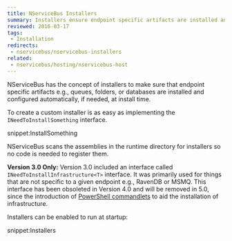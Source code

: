```yaml
---
title: NServiceBus Installers
summary: Installers ensure endpoint specific artifacts are installed and configured automatically.
reviewed: 2016-03-17
tags:
 - Installation
redirects:
 - nservicebus/nservicebus-installers
related:
 - nservicebus/hosting/nservicebus-host
---
```


NServiceBus has the concept of installers to make sure that endpoint specific artifacts e.g., queues, folders, or databases are installed and configured automatically, if needed, at install time.

To create a custom installer is as easy as implementing the `INeedToInstallSomething` interface.

snippet:InstallSomething

NServiceBus scans the assemblies in the runtime directory for installers so no code is needed to register them.

**Version 3.0 Only:** Version 3.0 included an interface called `INeedToInstallInfrastructure<T>` interface. It was primarily used for things that are not specific to a given endpoint e.g., RavenDB or MSMQ. This interface has been obsoleted in Version 4.0 and will be removed in 5.0, since the introduction of [PowerShell commandlets](management-using-powershell.md) to aid the installation of infrastructure.

Installers can be enabled to run at startup:

snippet:Installers
